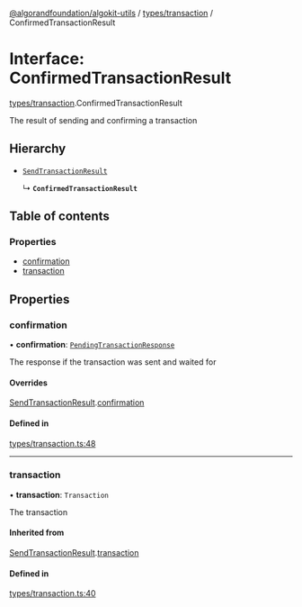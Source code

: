 [@algorandfoundation/algokit-utils](../README.md) / [types/transaction](../modules/types_transaction.md) / ConfirmedTransactionResult

# Interface: ConfirmedTransactionResult

[types/transaction](../modules/types_transaction.md).ConfirmedTransactionResult

The result of sending and confirming a transaction

## Hierarchy

- [`SendTransactionResult`](types_transaction.SendTransactionResult.md)

  ↳ **`ConfirmedTransactionResult`**

## Table of contents

### Properties

- [confirmation](types_transaction.ConfirmedTransactionResult.md#confirmation)
- [transaction](types_transaction.ConfirmedTransactionResult.md#transaction)

## Properties

### confirmation

• **confirmation**: [`PendingTransactionResponse`](types_algod.PendingTransactionResponse.md)

The response if the transaction was sent and waited for

#### Overrides

[SendTransactionResult](types_transaction.SendTransactionResult.md).[confirmation](types_transaction.SendTransactionResult.md#confirmation)

#### Defined in

[types/transaction.ts:48](https://github.com/algorandfoundation/algokit-utils-ts/blob/main/src/types/transaction.ts#L48)

___

### transaction

• **transaction**: `Transaction`

The transaction

#### Inherited from

[SendTransactionResult](types_transaction.SendTransactionResult.md).[transaction](types_transaction.SendTransactionResult.md#transaction)

#### Defined in

[types/transaction.ts:40](https://github.com/algorandfoundation/algokit-utils-ts/blob/main/src/types/transaction.ts#L40)

